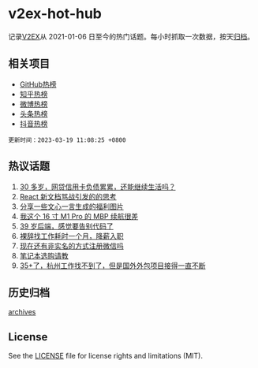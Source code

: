 # v2ex-hot-hub

 记录[V2EX](https://www.v2ex.com/)从 2021-01-06 日至今的热门话题。每小时抓取一次数据，按天[归档](archives)。
 
 ## 相关项目

- [GitHub热榜](https://github.com/it985/github-hot-hub)
- [知乎热榜](https://github.com/it985/zhihu-hot-hub)
- [微博热榜](https://github.com/it985/weibo-hot-hub)
- [头条热榜](https://github.com/it985/toutiao-hot-hub)
- [抖音热榜](https://github.com/it985/douyin-hot-hub)


 `更新时间：2023-03-19 11:08:25 +0800`

## 热议话题

1. [30 多岁，网贷信用卡负债累累，还能继续生活吗？](https://www.v2ex.com/t/925061)
1. [React 新文档骂战引发的的思考](https://www.v2ex.com/t/925157)
1. [分享一些文心一言生成的福利图片](https://www.v2ex.com/t/925105)
1. [我这个 16 寸 M1 Pro 的 MBP 续航很差](https://www.v2ex.com/t/925060)
1. [39 岁后端，感觉要告别代码了](https://www.v2ex.com/t/925138)
1. [裸辞找工作耗时一个月，降薪入职](https://www.v2ex.com/t/925085)
1. [现在还有非实名的方式注册微信吗](https://www.v2ex.com/t/925088)
1. [笔记本选购请教](https://www.v2ex.com/t/925049)
1. [35+了，杭州工作找不到了，但是国外外包项目接得一直不断](https://www.v2ex.com/t/925201)

## 历史归档

[archives](archives)

## License

See the [LICENSE](LICENSE) file for license rights and limitations (MIT).
